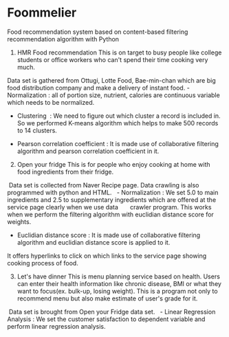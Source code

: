 # Foommelier
Food recommendation system based on content-based filtering recommendation algorithm with Python
1. HMR Food recommendation
 This is on target to busy people like college students or office workers who can't spend their time cooking very much.
 
<Data Set>
 Data set is gathered from Ottugi, Lotte Food, Bae-min-chan which are big food distribution company and make a delivery of instant food.
  
<Data Analysis>
- Normalization 
  : all of portion size, nutrient, calories are continuous variable which needs to be normalized.

- Clustering
  : We need to figure out which cluster a record is included in. So we performed K-means algorithm which helps to make 500 records to
    14 clusters.

- Pearson correlation coefficient
  : It is made use of collaborative filtering algorithm and pearson correlation coefficient in it. 

2. Open your fridge
 This is for people who enjoy cooking at home with food ingredients from their fridge.
 
<Data Set>
  Data set is collected from Naver Recipe page. Data crawling is also programmed with python and HTML. 
  
<Data Analysis>
- Normalization
  : We set 5.0 to main ingredients and 2.5 to supplementary ingredients which are offered at the service page clearly when we use data       crawler program. This works when we perform the filtering algorithm with euclidian distance score for weights.
  
- Euclidian distance score
  : It is made use of collaborative filtering algorithm and euclidian distance score is applied to it.
  
<Front end>
  It offers hyperlinks to click on which links to the service page showing cooking process of food.

3. Let's have dinner 
  This is menu planning service based on health. Users can enter their health information like chronic disease, BMI or what they want to focus(ex. bulk-up, losing weight). This is a program not only to recommend menu but also make estimate of user's grade for it.

<Data Set>
  Data set is brought from Open your Fridge data set. 
  
<Data Analysis>
- Linear Regression Analysis
  : We set the customer satisfaction to dependent variable and perform linear regression analysis. 
